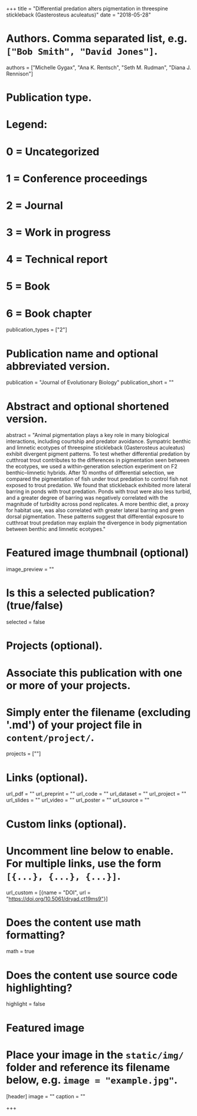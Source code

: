 +++
title = "Differential predation alters pigmentation in threespine stickleback (Gasterosteus aculeatus)"
date = "2018-05-28"

# Authors. Comma separated list, e.g. `["Bob Smith", "David Jones"]`.
authors = ["Michelle Gygax", "Ana K. Rentsch", "Seth M. Rudman", "Diana J. Rennison"]

# Publication type.
# Legend:
# 0 = Uncategorized
# 1 = Conference proceedings
# 2 = Journal
# 3 = Work in progress
# 4 = Technical report
# 5 = Book
# 6 = Book chapter
publication_types = ["2"]

# Publication name and optional abbreviated version.
publication = "Journal of Evolutionary Biology"
publication_short = ""

# Abstract and optional shortened version.
abstract = "Animal pigmentation plays a key role in many biological interactions, including courtship and predator avoidance. Sympatric benthic and limnetic ecotypes of threespine stickleback (Gasterosteus aculeatus) exhibit divergent pigment patterns. To test whether differential predation by cutthroat trout contributes to the differences in pigmentation seen between the ecotypes, we used a within‐generation selection experiment on F2 benthic–limnetic hybrids. After 10 months of differential selection, we compared the pigmentation of fish under trout predation to control fish not exposed to trout predation. We found that stickleback exhibited more lateral barring in ponds with trout predation. Ponds with trout were also less turbid, and a greater degree of barring was negatively correlated with the magnitude of turbidity across pond replicates. A more benthic diet, a proxy for habitat use, was also correlated with greater lateral barring and green dorsal pigmentation. These patterns suggest that differential exposure to cutthroat trout predation may explain the divergence in body pigmentation between benthic and limnetic ecotypes."

# Featured image thumbnail (optional)
image_preview = ""

# Is this a selected publication? (true/false)
selected = false

# Projects (optional).
#   Associate this publication with one or more of your projects.
#   Simply enter the filename (excluding '.md') of your project file in `content/project/`.
projects = [""]

# Links (optional).
url_pdf = ""
url_preprint = ""
url_code = ""
url_dataset = ""
url_project = ""
url_slides = ""
url_video = ""
url_poster = ""
url_source = ""

# Custom links (optional).
#   Uncomment line below to enable. For multiple links, use the form `[{...}, {...}, {...}]`.
 url_custom = [{name = "DOI", url = "https://doi.org/10.5061/dryad.ct19ms9"}]

# Does the content use math formatting?
math = true

# Does the content use source code highlighting?
highlight = false

# Featured image
# Place your image in the `static/img/` folder and reference its filename below, e.g. `image = "example.jpg"`.
[header]
image = ""
caption = ""

+++
